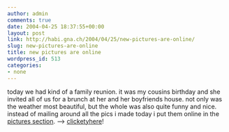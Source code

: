 ```yaml
---
author: admin
comments: true
date: 2004-04-25 18:37:55+00:00
layout: post
link: http://habi.gna.ch/2004/04/25/new-pictures-are-online/
slug: new-pictures-are-online
title: new pictures are online
wordpress_id: 513
categories:
- none
---
```


today we had kind of a family reunion. it was my cousins birthday and she invited all of us for a brunch at her and her boyfriends house. not only was the weather most beautiful, but the whole was also quite funny and nice.
instead of mailing around all the pics i made today i put them online in the [pictures section](http://habi.gna.ch/pics/). --> [clicketyhere](http://habi.gna.ch/pics/Simone/)!
